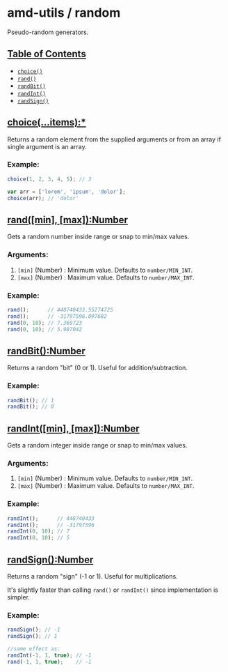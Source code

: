 # amd-utils / random #

Pseudo-random generators.


## <a href="#toc" name="toc">Table of Contents</a>

 - [`choice()`](#choice)
 - [`rand()`](#rand)
 - [`randBit()`](#randBit)
 - [`randInt()`](#randInt)
 - [`randSign()`](#randSign)




## <a href="#choice" name="choice">choice(...items):*</a>

Returns a random element from the supplied arguments or from an array if single
argument is an array.

### Example:

```js
choice(1, 2, 3, 4, 5); // 3

var arr = ['lorem', 'ipsum', 'dolor'];
choice(arr); // 'dolor'
```



## <a href="#rand" name="rand">rand([min], [max]):Number</a>

Gets a random number inside range or snap to min/max values.

### Arguments:

 1. `[min]` (Number)         : Minimum value. Defaults to `number/MIN_INT`.
 2. `[max]` (Number)         : Maximum value. Defaults to `number/MAX_INT`.


### Example:

```js
rand();      // 448740433.55274725
rand();      // -31797596.097682
rand(0, 10); // 7.369723
rand(0, 10); // 5.987042
```


## <a href="#randBit" name="randBit">randBit():Number</a>

Returns a random "bit" (0 or 1). Useful for addition/subtraction.

### Example:

```js
randBit(); // 1
randBit(); // 0
```



## <a href="#randInt" name="randInt">randInt([min], [max]):Number</a>

Gets a random integer inside range or snap to min/max values.

### Arguments:

 1. `[min]` (Number)         : Minimum value. Defaults to `number/MIN_INT`.
 2. `[max]` (Number)         : Maximum value. Defaults to `number/MAX_INT`.


### Example:

```js
randInt();      // 448740433
randInt();      // -31797596
randInt(0, 10); // 7
randInt(0, 10); // 5
```



## <a href="#randSign" name="randSign">randSign():Number</a>

Returns a random "sign" (-1 or 1). Useful for multiplications.

It's slightly faster than calling `rand()` or `randInt()` since implementation
is simpler.


### Example:

```js
randSign(); // -1
randSign(); // 1

//same effect as:
randInt(-1, 1, true); // -1
rand(-1, 1, true);    // -1
```
